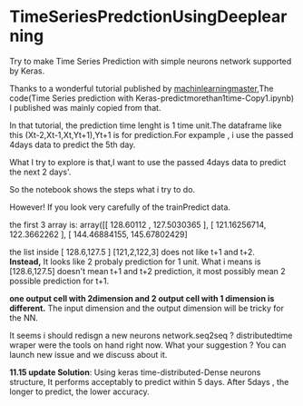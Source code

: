 # TimeSeriesPredctionUsingDeeplearning
Try to make Time Series Prediction with simple neurons network supported by Keras.

Thanks to a wonderful tutorial published by [machinlearningmaster](http://machinelearningmastery.com/time-series-prediction-with-deep-learning-in-python-with-keras/),The code(Time Series prediction with Keras-predictmorethan1time-Copy1.ipynb) I published was mainly copied from that. 

In that tutorial, the prediction time lenght is 1 time unit.The dataframe like this (Xt-2,Xt-1,Xt,Yt+1),Yt+1 is for prediction.For expample , i use the passed 4days data to predict the 5th day.

What I try to explore is that,I want to use the passed 4days data to predict the next 2 days'. 

So the notebook shows the steps what i try to do.

However! If you  look very carefully of the trainPredict data.

the first 3 array is:
array([[ 128.60112   ,  127.5030365 ],
       [ 121.16256714,  122.3662262 ],
       [ 144.46884155,  145.67802429]
       
the list inside [ 128.6,127.5 ] [121,2,122,3] does not like t+1 and t+2.  
**Instead,** It looks like 2 probaly prediction for 1 unit. 
What i means is  [128.6,127.5] doesn't mean t+1 and t+2 prediction, it most possibly mean 2 possible prediction for t+1.

**one output cell with 2dimension and 2 output cell with 1 dimension is different.**
The input dimension and the output dimension will be tricky for the NN. 

It seems i should redisgn a new neurons network.seq2seq ? distributedtime wraper were the tools on hand right now.
What your suggestion ? You can launch new issue and we discuss about it.

**11.15 update Solution**: Using keras time-distributed-Dense neurons structure, It performs acceptably to predict within 5 days. After 5days , the longer to predict, the lower accuracy.
